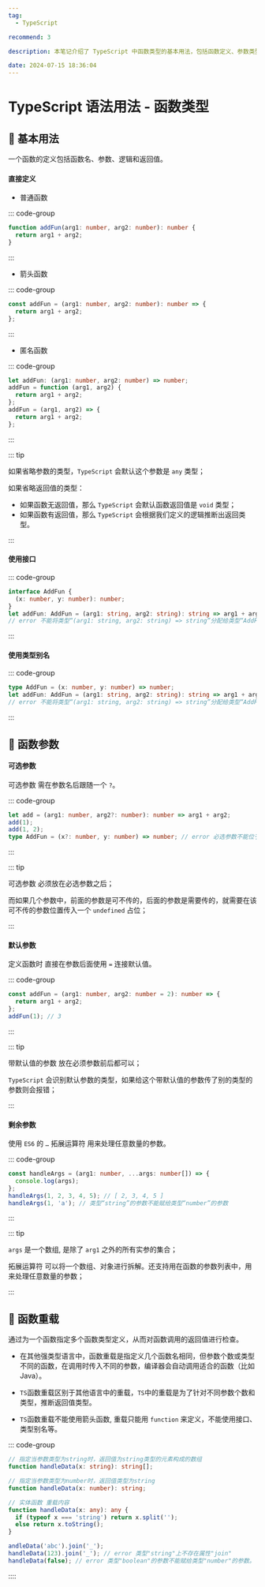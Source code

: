```yaml
---
tag:
  - TypeScript

recommend: 3

description: 本笔记介绍了 TypeScript 中函数类型的基本用法，包括函数定义、参数类型、可选和默认参数、剩余参数以及函数重载的实现方式和注意事项。

date: 2024-07-15 18:36:04
---
```


# TypeScript 语法用法 - 函数类型

## 🎏 基本用法

一个函数的定义包括函数名、参数、逻辑和返回值。

#### 直接定义

- 普通函数

::: code-group

```ts
function addFun(arg1: number, arg2: number): number {
  return arg1 + arg2;
}
```

:::

- 箭头函数

::: code-group

```ts
const addFun = (arg1: number, arg2: number): number => {
  return arg1 + arg2;
};
```

:::

- 匿名函数

::: code-group

```ts
let addFun: (arg1: number, arg2: number) => number;
addFun = function (arg1, arg2) {
  return arg1 + arg2;
};
addFun = (arg1, arg2) => {
  return arg1 + arg2;
};
```

:::

::: tip

如果省略参数的类型，`TypeScript` 会默认这个参数是 `any` 类型；

如果省略返回值的类型：

- 如果函数无返回值，那么 `TypeScript` 会默认函数返回值是 `void` 类型；
- 如果函数有返回值，那么 `TypeScript` 会根据我们定义的逻辑推断出返回类型。

:::

#### 使用接口

::: code-group

```ts
interface AddFun {
  (x: number, y: number): number;
}
let addFun: AddFun = (arg1: string, arg2: string): string => arg1 + arg2;
// error 不能将类型“(arg1: string, arg2: string) => string”分配给类型“AddFun”
```

:::

#### 使用类型别名

::: code-group

```ts
type AddFun = (x: number, y: number) => number;
let addFun: AddFun = (arg1: string, arg2: string): string => arg1 + arg2;
// error 不能将类型“(arg1: string, arg2: string) => string”分配给类型“AddFun”
```

:::

## 🎏 函数参数

#### 可选参数

可选参数 需在参数名后跟随一个 `?`。

::: code-group

```ts
let add = (arg1: number, arg2?: number): number => arg1 + arg2;
add(1);
add(1, 2);
type AddFun = (x?: number, y: number) => number; // error 必选参数不能位于可选参数后。
```

:::

::: tip

可选参数 必须放在必选参数之后；

而如果几个参数中，前面的参数是可不传的，后面的参数是需要传的，就需要在该可不传的参数位置传入一个 `undefined` 占位；

:::

#### 默认参数

定义函数时 直接在参数后面使用 `=` 连接默认值。

::: code-group

```ts
const addFun = (arg1: number, arg2: number = 2): number => {
  return arg1 + arg2;
};
addFun(1); // 3
```

:::

::: tip

带默认值的参数 放在必须参数前后都可以；

`TypeScript` 会识别默认参数的类型，如果给这个带默认值的参数传了别的类型的参数则会报错；

:::

#### 剩余参数

使用 `ES6` 的 `…` 拓展运算符 用来处理任意数量的参数。

::: code-group

```ts
const handleArgs = (arg1: number, ...args: number[]) => {
  console.log(args);
};
handleArgs(1, 2, 3, 4, 5); // [ 2, 3, 4, 5 ]
handleArgs(1, 'a'); // 类型“string”的参数不能赋给类型“number”的参数
```

:::

::: tip

`args` 是一个数组, 是除了 `arg1` 之外的所有实参的集合；

拓展运算符 可以将一个数组、对象进行拆解。还支持用在函数的参数列表中，用来处理任意数量的参数；

:::

## 🎏 函数重载

通过为一个函数指定多个函数类型定义，从而对函数调用的返回值进行检查。

- 在其他强类型语言中，函数重载是指定义几个函数名相同，但参数个数或类型不同的函数，在调用时传入不同的参数，编译器会自动调用适合的函数（比如 Java）。

- `TS`函数重载区别于其他语言中的重载，`TS`中的重载是为了针对不同参数个数和类型，推断返回值类型。

- `TS`函数重载不能使用箭头函数, 重载只能用 `function` 来定义，不能使用接口、类型别名等。

::: code-group

```ts
// 指定当参数类型为string时，返回值为string类型的元素构成的数组
function handleData(x: string): string[];

// 指定当参数类型为number时，返回值类型为string
function handleData(x: number): string;

// 实体函数 重载内容
function handleData(x: any): any {
  if (typeof x === 'string') return x.split('');
  else return x.toString();
}

andleData('abc').join('_');
handleData(123).join('_'); // error 类型"string"上不存在属性"join"
handleData(false); // error 类型"boolean"的参数不能赋给类型"number"的参数。
```

::::
